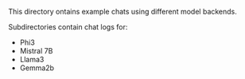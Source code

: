 This directory ontains example chats using different model backends.

Subdirectories contain chat logs for:

- Phi3
- Mistral 7B
- Llama3
- Gemma2b
